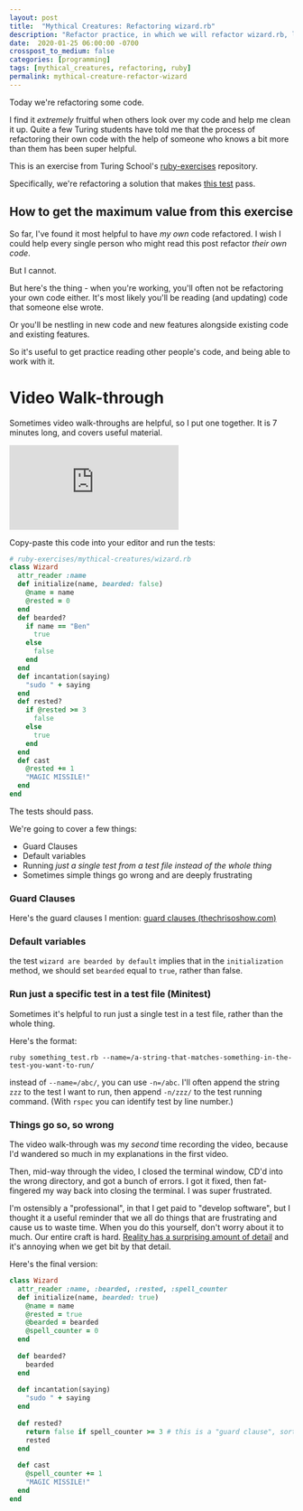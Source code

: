 ```yaml
---
layout: post
title:  "Mythical Creatures: Refactoring wizard.rb"
description: "Refactor practice, in which we will refactor wizard.rb, learn more about Ruby, object-oriented design, and clean code"
date:  2020-01-25 06:00:00 -0700
crosspost_to_medium: false
categories: [programming]
tags: [mythical_creatures, refactoring, ruby]
permalink: mythical-creature-refactor-wizard
---
```


Today we're refactoring some code.

I find it _extremely_ fruitful when others look over my code and help me clean it up. Quite a few Turing students have told me that the process of refactoring their own code with the help of someone who knows a bit more than them has been super helpful.

This is an exercise from Turing School's [ruby-exercises](https://github.com/turingschool/ruby-exercises) repository. 

Specifically, we're refactoring a solution that makes [this test](https://github.com/turingschool/ruby-exercises/blob/master/mythical-creatures/test/wizard_test.rb) pass. 

## How to get the maximum value from this exercise

So far, I've found it most helpful to have _my own_ code refactored. I wish I could help every single person who might read this post refactor _their own code_. 

But I cannot. 

But here's the thing - when you're working, you'll often not be refactoring your own code either. It's most likely you'll be reading (and updating) code that someone else wrote. 

Or you'll be nestling in new code and new features alongside existing code and existing features. 

So it's useful to get practice reading other people's code, and being able to work with it. 

# Video Walk-through

Sometimes video walk-throughs are helpful, so I put one together. It is 7 minutes long, and covers useful material.

<div class="container">
<iframe class="video" src="https://www.youtube.com/embed/HfBrRb1LLSY" frameborder="0" allow="accelerometer; autoplay; encrypted-media; gyroscope; picture-in-picture" allowfullscreen></iframe>
</div>


Copy-paste this code into your editor and run the tests:

```ruby
# ruby-exercises/mythical-creatures/wizard.rb
class Wizard
  attr_reader :name
  def initialize(name, bearded: false)
    @name = name
    @rested = 0
  end
  def bearded?
    if name == "Ben"
      true
    else
      false
    end
  end
  def incantation(saying)
    "sudo " + saying
  end
  def rested?
    if @rested >= 3
      false
    else
      true
    end
  end
  def cast
    @rested += 1
    "MAGIC MISSILE!"
  end
end
```

The tests should pass. 

We're going to cover a few things:
- Guard Clauses
- Default variables
- Running _just a single test from a test file instead of the whole thing_
- Sometimes simple things go wrong and are deeply frustrating

<!--more-->
### Guard Clauses

Here's the guard clauses I mention: [guard clauses (thechrisoshow.com)](https://www.thechrisoshow.com/2009/02/16/using-guard-clauses-in-your-ruby-code/)

### Default variables

the test `wizard are bearded by default` implies that in the `initialization` method, we should set `bearded` equal to `true`, rather than false.

### Run just a specific test in a test file (Minitest)

Sometimes it's helpful to run just a single test in a test file, rather than the whole thing. 

Here's the format:

```
ruby something_test.rb --name=/a-string-that-matches-something-in-the-test-you-want-to-run/
```

instead of `--name=/abc/`, you can use `-n=/abc`. I'll often append the string `zzz` to the test I want to run, then append `-n/zzz/` to the test running command. (With `rspec` you can identify test by line number.)

### Things go so, so wrong

The video walk-through was my _second_ time recording the video, because I'd wandered so much in my explanations in the first video. 

Then, mid-way through the video, I closed the terminal window, CD'd into the wrong directory, and got a bunch of errors. I got it fixed, then fat-fingered my way back into closing the terminal. I was super frustrated. 

I'm ostensibly a "professional", in that I get paid to "develop software", but I thought it a useful reminder that we all do things that are frustrating and cause us to waste time. When you do this yourself, don't worry about it to much. Our entire craft is hard. [Reality has a surprising amount of detail](http://johnsalvatier.org/blog/2017/reality-has-a-surprising-amount-of-detail) and it's annoying when we get bit by that detail. 






Here's the final version:

```ruby
class Wizard
  attr_reader :name, :bearded, :rested, :spell_counter
  def initialize(name, bearded: true)
    @name = name
    @rested = true
    @bearded = bearded
    @spell_counter = 0
  end
  
  def bearded?
    bearded
  end
  
  def incantation(saying)
    "sudo " + saying
  end
  
  def rested?
    return false if spell_counter >= 3 # this is a "guard clause", sorta
    rested
  end
  
  def cast
    @spell_counter += 1
    "MAGIC MISSILE!"
  end
end
```
